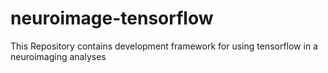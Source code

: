 # neuroimage-tensorflow
This Repository contains development framework for using tensorflow in a neuroimaging analyses
